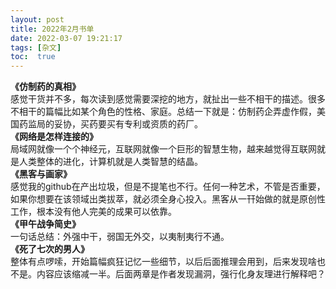 ```yaml
---
layout: post
title: 2022年2月书单
date: 2022-03-07 19:21:17
tags: [杂文]
toc:  true
---
```


**《仿制药的真相》**  
感觉干货并不多，每次读到感觉需要深挖的地方，就扯出一些不相干的描述。很多不相干的篇幅比如某个角色的性格、家庭。总结一下就是：仿制药企弄虚作假，美国药监局的妥协，买药要买有专利或资质的药厂。  
**《网络是怎样连接的》**  
局域网就像一个个神经元，互联网就像一个巨形的智慧生物，越来越觉得互联网就是人类整体的进化，计算机就是人类智慧的结晶。  
**《黑客与画家》**  
感觉我的github在产出垃圾，但是不提笔也不行。任何一种艺术，不管是否重要，如果你想要在该领域出类拔萃，就必须全身心投入。黑客从一幵始做的就是原创性工作，根本没有他人完美的成果可以依靠。  
**《甲午战争简史》**  
一句话总结：外强中干，弱国无外交，以夷制夷行不通。  
**《死了七次的男人》**  
整体有点啰嗦，开始篇幅疯狂记忆一些细节，以后后面推理会用到，后来发现啥也不是。内容应该缩减一半。后面两章是作者发现漏洞，强行化身友理进行解释吧？
